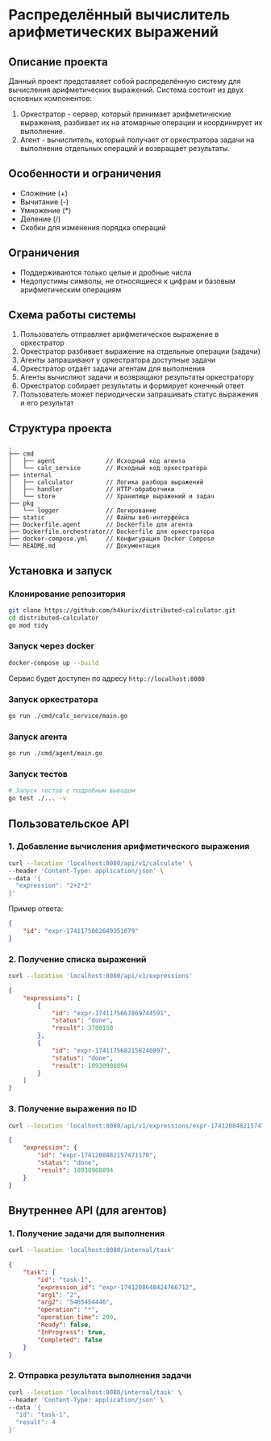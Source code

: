 # Распределённый вычислитель арифметических выражений

## Описание проекта
Данный проект представляет собой распределённую систему для вычисления арифметических выражений. Система состоит из двух основных компонентов:

1. Оркестратор - сервер, который принимает арифметические выражения, разбивает их на атомарные операции и координирует их выполнение.
2. Агент - вычислитель, который получает от оркестратора задачи на выполнение отдельных операций и возвращает результаты.

## Особенности и ограничения
- Сложение (+)
- Вычитание (-)
- Умножение (*)
- Деление (/)
- Скобки для изменения порядка операций

## Ограничения
- Поддерживаются только целые и дробные числа
- Недопустимы символы, не относящиеся к цифрам и базовым арифметическим операциям

## Схема работы системы
1. Пользователь отправляет арифметическое выражение в оркестратор
2. Оркестратор разбивает выражение на отдельные операции (задачи)
3. Агенты запрашивают у оркестратора доступные задачи
4. Оркестратор отдаёт задачи агентам для выполнения
5. Агенты вычисляют задачи и возвращают результаты оркестратору
6. Оркестратор собирает результаты и формирует конечный ответ
7. Пользователь может периодически запрашивать статус выражения и его результат

## Структура проекта
```
.
├── cmd
│   ├── agent              // Исходный код агента
│   └── calc_service       // Исходный код оркестратора
├── internal
│   ├── calculator         // Логика разбора выражений
│   ├── handler            // HTTP-обработчики
│   └── store              // Хранилище выражений и задач
├── pkg
│   └── logger             // Логирование
├── static                 // Файлы веб-интерфейса
├── Dockerfile.agent       // Dockerfile для агента
├── Dockerfile.orchestrator// Dockerfile для оркестратора
├── docker-compose.yml     // Конфигурация Docker Compose
└── README.md              // Документация
```

## Установка и запуск

### Клонирование репозитория
```bash
git clone https://github.com/h4kurix/distributed-calculator.git
cd distributed-calculator
go mod tidy
```

### Запуск через docker
```bash
docker-compose up --build
```
Сервис будет доступен по адресу `http://localhost:8080`

### Запуск оркестратора
```bash
go run ./cmd/calc_service/main.go
```
### Запуск агента
```bash
go run ./cmd/agent/main.go
```
### Запуск тестов
```bash
# Запуск тестов с подробным выводом
go test ./... -v
```

## Пользовательское API
### 1. Добавление вычисления арифметического выражения

```bash
curl --location 'localhost:8080/api/v1/calculate' \
--header 'Content-Type: application/json' \
--data '{
  "expression": "2+2*2"
}'
```
Пример ответа:
```json
{
    "id": "expr-1741175862649351679"
}
```

### 2. Получение списка выражений
```bash
curl --location 'localhost:8080/api/v1/expressions'
```

```json
{
    "expressions": [
        {
            "id": "expr-1741175667869744591",
            "status": "done",
            "result": 3780150
        },
        {
            "id": "expr-1741175682158240897",
            "status": "done",
            "result": 10930908894
        }
    ]
}
```
### 3. Получение выражения по ID
```bash
curl --location 'localhost:8080/api/v1/expressions/expr-1741208482157471170'
```

```json
{
    "expression": {
        "id": "expr-1741208482157471170",
        "status": "done",
        "result": 10930908894
    }
}
```
## Внутреннее API (для агентов)

### 1. Получение задачи для выполнения

```bash
curl --location 'localhost:8080/internal/task'
```

```json
{
    "task": {
        "id": "task-1",
        "expression_id": "expr-1741208648424766712",
        "arg1": "2",
        "arg2": "5465454446",
        "operation": "*",
        "operation_time": 200,
        "Ready": false,
        "InProgress": true,
        "Completed": false
    }
}
```
### 2. Отправка результата выполнения задачи
```bash
curl --location 'localhost:8080/internal/task' \
--header 'Content-Type: application/json' \
--data '{
  "id": "task-1",
  "result": 4
}'
```

